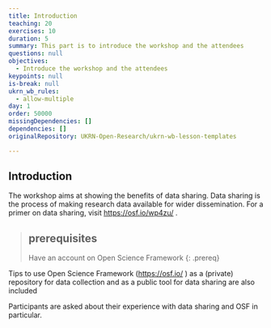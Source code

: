 ```yaml
---
title: Introduction
teaching: 20
exercises: 10
duration: 5
summary: This part is to introduce the workshop and the attendees
questions: null
objectives:
  - Introduce the workshop and the attendees
keypoints: null
is-break: null
ukrn_wb_rules:
  - allow-multiple
day: 1
order: 50000
missingDependencies: []
dependencies: []
originalRepository: UKRN-Open-Research/ukrn-wb-lesson-templates

---
```

## Introduction

The workshop aims at showing the benefits of data sharing.
Data sharing is the process of making research data available for wider dissemination. For a primer on data sharing, visit https://osf.io/wp4zu/ .


> ## prerequisites
> Have an account on Open Science Framework
{: .prereq}

Tips to use Open Science Framework (https://osf.io/ ) as a (private) repository for data collection and as a public tool for data sharing are also included

Participants are asked about their experience with data sharing and OSF in particular.



